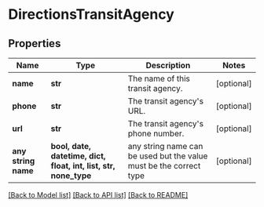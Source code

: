 # DirectionsTransitAgency


## Properties
Name | Type | Description | Notes
------------ | ------------- | ------------- | -------------
**name** | **str** | The name of this transit agency. | [optional] 
**phone** | **str** | The transit agency&#39;s URL. | [optional] 
**url** | **str** | The transit agency&#39;s phone number. | [optional] 
**any string name** | **bool, date, datetime, dict, float, int, list, str, none_type** | any string name can be used but the value must be the correct type | [optional]

[[Back to Model list]](../README.md#documentation-for-models) [[Back to API list]](../README.md#documentation-for-api-endpoints) [[Back to README]](../README.md)


